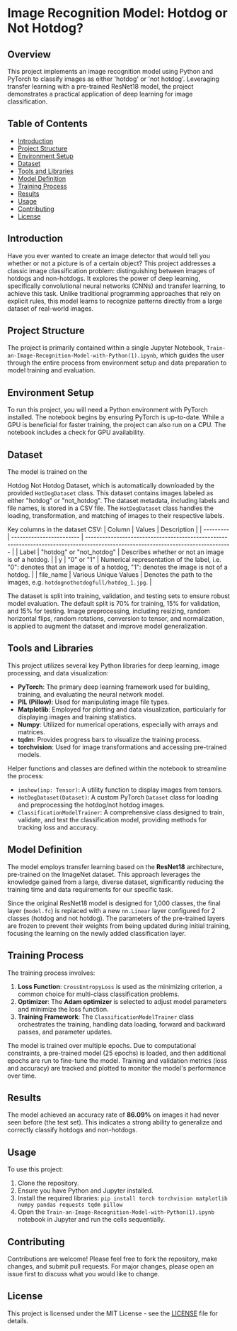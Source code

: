 # Image Recognition Model: Hotdog or Not Hotdog?

## Overview
This project implements an image recognition model using Python and PyTorch to classify images as either 'hotdog' or 'not hotdog'. Leveraging transfer learning with a pre-trained ResNet18 model, the project demonstrates a practical application of deep learning for image classification.

## Table of Contents
- [Introduction](#introduction)
- [Project Structure](#project-structure)
- [Environment Setup](#environment-setup)
- [Dataset](#dataset)
- [Tools and Libraries](#tools-and-libraries)
- [Model Definition](#model-definition)
- [Training Process](#training-process)
- [Results](#results)
- [Usage](#usage)
- [Contributing](#contributing)
- [License](#license)

## Introduction
Have you ever wanted to create an image detector that would tell you whether or not a picture is of a certain object? This project addresses a classic image classification problem: distinguishing between images of hotdogs and non-hotdogs. It explores the power of deep learning, specifically convolutional neural networks (CNNs) and transfer learning, to achieve this task. Unlike traditional programming approaches that rely on explicit rules, this model learns to recognize patterns directly from a large dataset of real-world images.

## Project Structure
The project is primarily contained within a single Jupyter Notebook, `Train-an-Image-Recognition-Model-with-Python(1).ipynb`, which guides the user through the entire process from environment setup and data preparation to model training and evaluation. 

## Environment Setup
To run this project, you will need a Python environment with PyTorch installed. The notebook begins by ensuring PyTorch is up-to-date. While a GPU is beneficial for faster training, the project can also run on a CPU. The notebook includes a check for GPU availability.

## Dataset
The model is trained on the 


Hotdog Not Hotdog Dataset, which is automatically downloaded by the provided `HotDogDataset` class. This dataset contains images labeled as either "hotdog" or "not_hotdog". The dataset metadata, including labels and file names, is stored in a CSV file. The `HotDogDataset` class handles the loading, transformation, and matching of images to their respective labels.

Key columns in the dataset CSV:
| Column    | Values                   | Description                                                                                                                       |
| --------- | ------------------------ | --------------------------------------------------------------------------------------------------------------------------------- |
| Label     | "hotdog" or "not_hotdog" | Describes whether or not an image is of a hotdog.                                                                                 |
| y         | "0" or "1"               | Numerical representation of the label, i.e. "0": denotes that an image is of a hotdog, "1": denotes the image is not of a hotdog. |
| file_name | Various Unique Values    | Denotes the path to the images, e.g. `hotdognothotdogfull/hotdog_1.jpg`.                                                          |

The dataset is split into training, validation, and testing sets to ensure robust model evaluation. The default split is 70% for training, 15% for validation, and 15% for testing. Image preprocessing, including resizing, random horizontal flips, random rotations, conversion to tensor, and normalization, is applied to augment the dataset and improve model generalization.

## Tools and Libraries
This project utilizes several key Python libraries for deep learning, image processing, and data visualization:

- **PyTorch**: The primary deep learning framework used for building, training, and evaluating the neural network model.
- **PIL (Pillow)**: Used for manipulating image file types.
- **Matplotlib**: Employed for plotting and data visualization, particularly for displaying images and training statistics.
- **Numpy**: Utilized for numerical operations, especially with arrays and matrices.
- **tqdm**: Provides progress bars to visualize the training process.
- **torchvision**: Used for image transformations and accessing pre-trained models.

Helper functions and classes are defined within the notebook to streamline the process:
- `imshow(inp: Tensor)`: A utility function to display images from tensors.
- `HotDogDataset(Dataset)`: A custom PyTorch `Dataset` class for loading and preprocessing the hotdog/not hotdog images.
- `ClassificationModelTrainer`: A comprehensive class designed to train, validate, and test the classification model, providing methods for tracking loss and accuracy.

## Model Definition
The model employs transfer learning based on the **ResNet18** architecture, pre-trained on the ImageNet dataset. This approach leverages the knowledge gained from a large, diverse dataset, significantly reducing the training time and data requirements for our specific task.

Since the original ResNet18 model is designed for 1,000 classes, the final layer (`model.fc`) is replaced with a new `nn.Linear` layer configured for 2 classes (hotdog and not hotdog). The parameters of the pre-trained layers are frozen to prevent their weights from being updated during initial training, focusing the learning on the newly added classification layer.

## Training Process
The training process involves:
1.  **Loss Function**: `CrossEntropyLoss` is used as the minimizing criterion, a common choice for multi-class classification problems.
2.  **Optimizer**: The **Adam optimizer** is selected to adjust model parameters and minimize the loss function.
3.  **Training Framework**: The `ClassificationModelTrainer` class orchestrates the training, handling data loading, forward and backward passes, and parameter updates.

The model is trained over multiple epochs. Due to computational constraints, a pre-trained model (25 epochs) is loaded, and then additional epochs are run to fine-tune the model. Training and validation metrics (loss and accuracy) are tracked and plotted to monitor the model's performance over time.

## Results
The model achieved an accuracy rate of **86.09%** on images it had never seen before (the test set). This indicates a strong ability to generalize and correctly classify hotdogs and non-hotdogs.

## Usage
To use this project:
1.  Clone the repository.
2.  Ensure you have Python and Jupyter installed.
3.  Install the required libraries: `pip install torch torchvision matplotlib numpy pandas requests tqdm pillow`
4.  Open the `Train-an-Image-Recognition-Model-with-Python(1).ipynb` notebook in Jupyter and run the cells sequentially.

## Contributing
Contributions are welcome! Please feel free to fork the repository, make changes, and submit pull requests. For major changes, please open an issue first to discuss what you would like to change.

## License
This project is licensed under the MIT License - see the [LICENSE](https://opensource.org/licenses/MIT) file for details.



